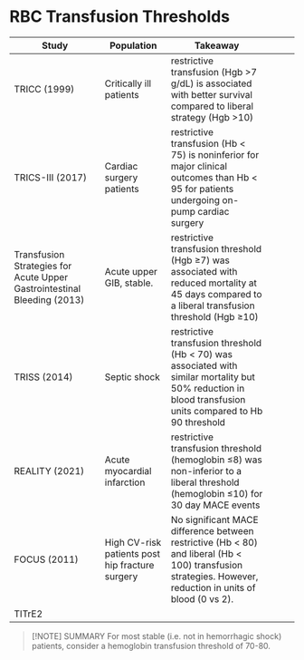 # RBC Transfusion Thresholds
| Study                                                                   | Population                                      | Takeaway                                                                                                                                                   |     |     |     |
| ----------------------------------------------------------------------- | ----------------------------------------------- | ---------------------------------------------------------------------------------------------------------------------------------------------------------- | --- | --- | --- |
| TRICC (1999)                                                            | Critically ill patients                         | restrictive transfusion (Hgb >7 g/dL) is associated with better survival compared to liberal strategy (Hgb >10)                                            |     |     |     |
| TRICS-III (2017)                                                        | Cardiac surgery patients                        | restrictive transfusion (Hb < 75) is noninferior for major clinical outcomes than Hb < 95 for patients undergoing on-pump cardiac surgery                  |     |     |     |
| Transfusion Strategies for Acute Upper Gastrointestinal Bleeding (2013) | Acute upper GIB, stable.                        | restrictive transfusion threshold (Hgb ≥7) was associated with reduced mortality at 45 days compared to a liberal transfusion threshold (Hgb ≥10)          |     |     |     |
| TRISS (2014)                                                            | Septic shock                                    | restrictive transfusion threshold (Hb < 70) was associated with similar mortality but 50% reduction in blood transfusion units compared to Hb 90 threshold |     |     |     |
| REALITY (2021)                                                          | Acute myocardial infarction                     | restrictive transfusion threshold (hemoglobin ≤8) was non-inferior to a liberal threshold (hemoglobin ≤10) for 30 day MACE events                          |     |     |     |
| FOCUS (2011)                                                            | High CV-risk patients post hip fracture surgery | No significant MACE difference between restrictive (Hb < 80) and liberal (Hb < 100) transfusion strategies. However, reduction in units of blood (0 vs 2). |     |     |     |
| TITrE2                                                                        |                                                 |                                                                                                                                                            |     |     |     |


> [!NOTE] SUMMARY
> For most stable (i.e. not in hemorrhagic shock) patients, consider a hemoglobin transfusion threshold of 70-80.
